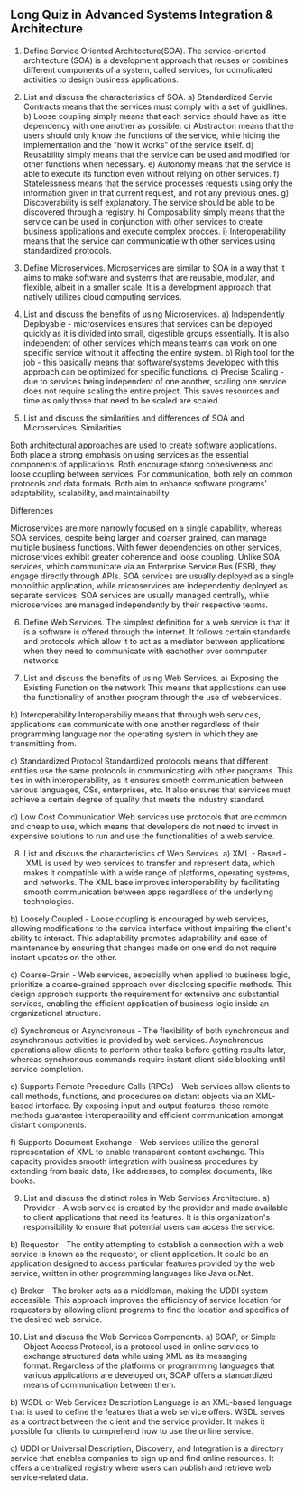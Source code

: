 ## Long Quiz in Advanced Systems Integration & Architecture
1. Define Service Oriented Architecture(SOA). 
The service-oriented architecture (SOA) is a development approach that reuses or combines different components of a system, called services, for complicated activities to 
design business applications.


2. List and discuss the characteristics of SOA. 
a) Standardized Servie Contracts means that the services must comply with a set of guidlines. 
b) Loose coupling simply means that each service should have as little dependency with one another as possible.
c) Abstraction means that the users should only know the functions of the service, while hiding the implementation and the "how it works" of the service itself. 
d) Reusability simply means that the service can be used and modified for other functions when necessary. 
e) Autonomy means that the service is able to execute its function even without relying on other services. 
f) Statelessness means that the service processes requests using only the information given in that current request, and not any previous ones. 
g) Discoverability is self explanatory. The service should be able to be discovered through a registry. 
h) Composability simply means that the service can be used in conjunction with other services to create business applications and execute complex procces. 
i) Interoperability means that the service can communicatie with other services using standardized protocols.


3. Define Microservices. 
Microservices are similar to SOA in a way that it aims to make software and systems that are reusable, modular, and flexible, albeit in a smaller scale. It is a 
development approach that natively utilizes cloud computing services.


4. List and discuss the benefits of using Microservices. 
a) Independently Deployable - microservices ensures that services can be deployed quickly as it is divided into small, digestible groups essentially. It is also independent of other services which means teams can work on one specific service without it affecting the entire system. 
b) Righ tool for the job - this basically means that software/systems developed with this approach can be optimized for specific functions. 
c) Precise Scaling - due to services being independent of one another, scaling one service does not require scaling the entire project. This saves resources and time as only those that need to be scaled are scaled.


5. List and discuss the similarities and differences of SOA and Microservices. 
Similarities

Both architectural approaches are used to create software applications. Both place a strong emphasis on using services as the essential components of applications. 
Both encourage strong cohesiveness and loose coupling between services. For communication, both rely on common protocols and data formats. 
Both aim to enhance software programs' adaptability, scalability, and maintainability.

Differences

Microservices are more narrowly focused on a single capability, whereas SOA services, despite being larger and coarser grained, can manage multiple business functions. 
With fewer dependencies on other services, microservices exhibit greater coherence and loose coupling. 
Unlike SOA services, which communicate via an Enterprise Service Bus (ESB), they engage directly through APIs. 
SOA services are usually deployed as a single monolithic application, while microservices are independently deployed as separate services. 
SOA services are usually managed centrally, while microservices are managed independently by their respective teams.


6. Define Web Services.
The simplest definition for a web service is that it is a software is offered through the internet. It follows certain standards and protocols which allow it to act as a mediator
between applications when they need to communicate with eachother over commputer networks


7. List and discuss the benefits of using Web Services.
a) Exposing the Existing Function on the network
This means that applications can use the functionality of another program through the use of webservices. 

b) Interoperability
Interoperabiliy means that through web services, applications can communicate with one another regardless of their programming language nor the operating system in which they
are transmitting from. 
 
c) Standardized Protocol
Standardized protocols means that different entities use the same protocols in communicating with other programs. This ties in with interoperability, as it ensures smooth
communication between various languages, OSs, enterprises, etc. It also ensures that services must achieve a certain degree of quality that meets the industry standard.

d) Low Cost Communication
Web services use protocols that are common and cheap to use, which means that developers do not need to invest in expensive solutions to run and use the functionalities of a 
web service.


8. List and discuss the characteristics of Web Services.
a) XML - Based - XML is used by web services to transfer and represent data, which makes it compatible with a wide range of platforms, operating systems, and networks. 
The XML base improves interoperability by facilitating smooth communication between apps regardless of the underlying technologies.

b) Loosely Coupled - Loose coupling is encouraged by web services, allowing modifications to the service interface without impairing the client's ability to interact. 
This adaptability promotes adaptability and ease of maintenance by ensuring that changes made on one end do not require instant updates on the other.

c) Coarse-Grain - Web services, especially when applied to business logic, prioritize a coarse-grained approach over disclosing specific methods. This design approach supports 
the requirement for extensive and substantial services, enabling the efficient application of business logic inside an organizational structure.

d) Synchronous or Asynchronous - The flexibility of both synchronous and asynchronous activities is provided by web services. Asynchronous operations allow clients to perform 
other tasks before getting results later, whereas synchronous commands require instant client-side blocking until service completion.

e) Supports Remote Procedure Calls (RPCs) - Web services allow clients to call methods, functions, and procedures on distant objects via an XML-based interface. 
By exposing input and output features, these remote methods guarantee interoperability and efficient communication amongst distant components.

f) Supports Document Exchange - Web services utilize the general representation of XML to enable transparent content exchange. This capacity provides smooth integration 
with business procedures by extending from basic data, like addresses, to complex documents, like books.


9. List and discuss the distinct roles in Web Services Architecture.
a) Provider - A web service is created by the provider and made available to client applications that need its features. It is this organization's responsibility to ensure 
that potential users can access the service.

b) Requestor - The entity attempting to establish a connection with a web service is known as the requestor, or client application. It could be an application designed to 
access particular features provided by the web service, written in other programming languages like Java or.Net.

c) Broker - The broker acts as a middleman, making the UDDI system accessible. This approach improves the efficiency of service location for requestors by allowing client 
programs to find the location and specifics of the desired web service.

10. List and discuss the Web Services Components.
a) SOAP, or Simple Object Access Protocol, is a protocol used in online services to exchange structured data while using XML as its messaging format. Regardless of the 
platforms or programming languages that various applications are developed on, SOAP offers a standardized means of communication between them.

b) WSDL or Web Services Description Language is an XML-based language that is used to define the features that a web service offers. WSDL serves as a 
contract between the client and the service provider. It makes it possible for clients to comprehend how to use the online service.

c) UDDI or Universal Description, Discovery, and Integration is a directory service that enables companies to sign up and find online resources.
It offers a centralized registry where users can publish and retrieve web service-related data.
